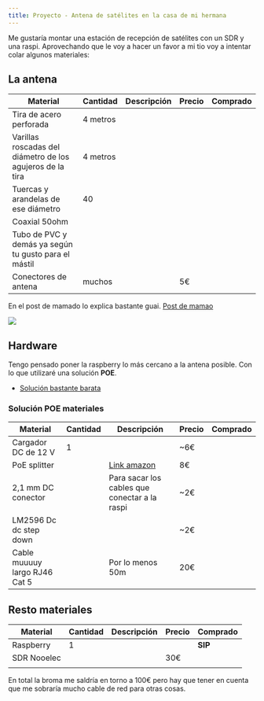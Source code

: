 ```yaml
---
title: Proyecto - Antena de satélites en la casa de mi hermana
---
```


Me gustaría montar una estación de recepción de satélites con un SDR y una raspi. Aprovechando que le voy a hacer un favor a mi tio voy a intentar colar algunos materiales:

## La antena

| Material                                                  | Cantidad | Descripción | Precio | Comprado |
|-----------------------------------------------------------|----------|-------------|--------|----------|
| Tira de acero perforada                                   | 4 metros |             |        |          |
| Varillas roscadas del diámetro de los agujeros de la tira | 4 metros |             |        |          |
| Tuercas y arandelas de ese diámetro                       | 40       |             |        |          |
| Coaxial 50ohm                                             |          |             |        |          |
| Tubo de PVC y demás ya según tu gusto para el mástil      |          |             |        |          |
| Conectores de antena | muchos   |             | 5€     |          |

En el post de mamado lo explica bastante guai. [Post de mamao](https://ea4hfv.ga/antennas/QFH.html)

![](https://ea4hfv.ga/assets/img/posts/2020-07-26-QFH/10.jpg)

## Hardware

Tengo pensado poner la raspberry lo más cercano a la antena posible. Con lo que utilizaré una solución **POE**.

* [Solución bastante barata](https://www.instructables.com/id/PiPoE-powering-a-Raspberry-Pi-over-Ethernet/)

### Solución POE materiales


| Material                      | Cantidad | Descripción                                   | Precio | Comprado |
|-------------------------------|----------|-----------------------------------------------|--------|----------|
| Cargador DC de 12 V           | 1        |                                               | ~6€    |          |
| PoE splitter                  |          | [Link amazon](https://amzn.to/3iiStbI)        | 8€     |          |
| 2,1 mm DC conector            |          | Para sacar los cables que conectar a la raspi | ~2€    |          |
| LM2596 Dc dc step down        |          |                                               | ~2€    |          |
| Cable muuuuy largo RJ46 Cat 5 |          | Por lo menos 50m                              | 20€    |          |


## Resto materiales

| Material    | Cantidad | Descripción | Precio | Comprado |
|-------------|----------|-------------|--------|----------|
| Raspberry   | 1        |             |        | **SIP**  |
| SDR Nooelec |          |             | 30€    |          |
|             |          |             |        |          |


En total la broma me saldría en torno a 100€ pero hay que tener en cuenta que me sobraría mucho cable de red para otras cosas.